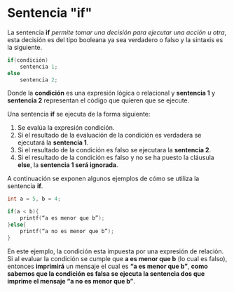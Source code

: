 # Sentencia "if"

La sentencia **if** _permite tomar una decisión para ejecutar una acción u otra_, esta decisión es del tipo booleana ya sea verdadero o falso y la sintaxis es la siguiente.
```c 
if(condición)
	sentencia 1;
else
	sentencia 2;
```
Donde la **condición** es una expresión lógica o relacional y **sentencia 1** y **sentencia 2** representan el código que quieren que se ejecute.

Una sentencia **if** se ejecuta de la forma siguiente:
1. Se evalúa la expresión condición.
2. Si el resultado de la evaluación de la condición es verdadera se ejecutará la **sentencia 1**.
3. Si el resultado de la condición es falso se ejecutara la **sentencia 2**.
4. Si el resultado de la condición es falso y no se ha puesto la cláusula **else**, la **sentencia 1 será ignorada**.

A continuación se exponen algunos ejemplos de cómo se utiliza la sentencia **if**.

```c
int a = 5, b = 4;

if(a < b){
	printf(“a es menor que b”);
}else{
	printf(“a no es menor que b”);
}
```
En este ejemplo, la condición esta impuesta por una expresión de relación. Si al evaluar la condición se cumple que **a es menor que b** (lo cual es falso), entonces **imprimirá** un mensaje el cual es **“a es menor que b”**, **como sabemos que la condición es falsa se ejecuta la sentencia dos que imprime el mensaje “a no es menor que b”**. 
<!--stackedit_data:
eyJoaXN0b3J5IjpbLTYzNTAyMDY4OCwtMTE1MjQyNTg0M119
-->